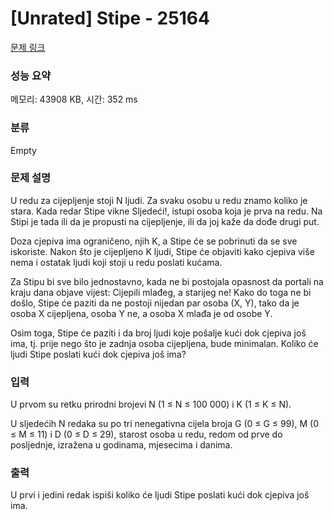 # [Unrated] Stipe - 25164 

[문제 링크](https://www.acmicpc.net/problem/25164) 

### 성능 요약

메모리: 43908 KB, 시간: 352 ms

### 분류

Empty

### 문제 설명

<p>U redu za cijepljenje stoji N ljudi. Za svaku osobu u redu znamo koliko je stara. Kada redar Stipe vikne Sljedeći!, istupi osoba koja je prva na redu. Na Stipi je tada ili da je propusti na cijepljenje, ili da joj kaže da dođe drugi put.</p>

<p>Doza cjepiva ima ograničeno, njih K, a Stipe će se pobrinuti da se sve iskoriste. Nakon što je cijepljeno K ljudi, Stipe će objaviti kako cjepiva više nema i ostatak ljudi koji stoji u redu poslati kućama.</p>

<p>Za Stipu bi sve bilo jednostavno, kada ne bi postojala opasnost da portali na kraju dana objave vijest: Cijepili mlađeg, a starijeg ne! Kako do toga ne bi došlo, Stipe će paziti da ne postoji nijedan par osoba (X, Y), tako da je osoba X cijepljena, osoba Y ne, a osoba X mlađa je od osobe Y.</p>

<p>Osim toga, Stipe će paziti i da broj ljudi koje pošalje kući dok cjepiva još ima, tj. prije nego što je zadnja osoba cijepljena, bude minimalan. Koliko će ljudi Stipe poslati kući dok cjepiva još ima?</p>

### 입력 

 <p>U prvom su retku prirodni brojevi N (1 ≤ N ≤ 100 000) i K (1 ≤ K ≤ N).</p>

<p>U sljedećih N redaka su po tri nenegativna cijela broja G (0 ≤ G ≤ 99), M (0 ≤ M ≤ 11) i D (0 ≤ D ≤ 29), starost osoba u redu, redom od prve do posljednje, izražena u godinama, mjesecima i danima.</p>

### 출력 

 <p>U prvi i jedini redak ispiši koliko će ljudi Stipe poslati kući dok cjepiva još ima.</p>

